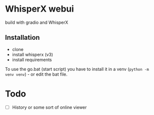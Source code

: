 # WhisperX webui

build with gradio and WhisperX

## Installation

- clone
- install whisperx (v3)
- install requirements

To use the go.bat (start script) you have to install it in a venv (`python -m venv venv`) - or edit the bat file.


# Todo

- [ ] History or some sort of online viewer